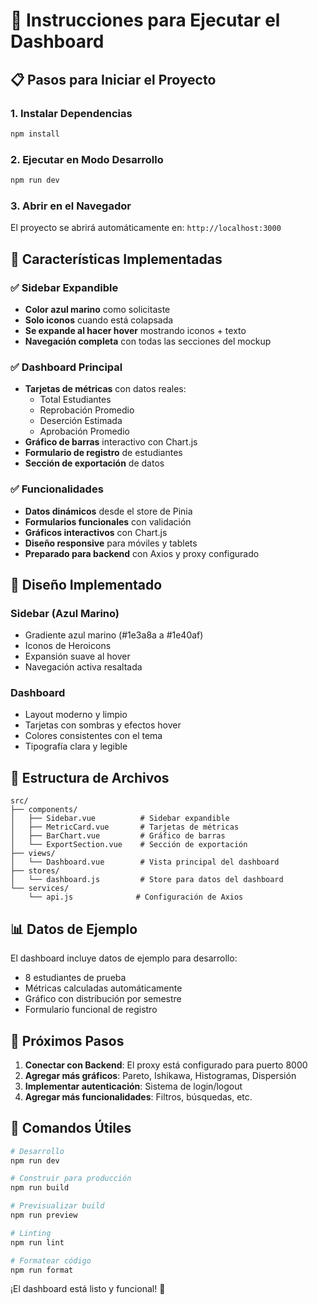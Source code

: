 # 🚀 Instrucciones para Ejecutar el Dashboard

## 📋 Pasos para Iniciar el Proyecto

### 1. **Instalar Dependencias**
```bash
npm install
```

### 2. **Ejecutar en Modo Desarrollo**
```bash
npm run dev
```

### 3. **Abrir en el Navegador**
El proyecto se abrirá automáticamente en: `http://localhost:3000`

## 🎯 Características Implementadas

### ✅ **Sidebar Expandible**
- **Color azul marino** como solicitaste
- **Solo iconos** cuando está colapsada
- **Se expande al hacer hover** mostrando iconos + texto
- **Navegación completa** con todas las secciones del mockup

### ✅ **Dashboard Principal**
- **Tarjetas de métricas** con datos reales:
  - Total Estudiantes
  - Reprobación Promedio
  - Deserción Estimada
  - Aprobación Promedio
- **Gráfico de barras** interactivo con Chart.js
- **Formulario de registro** de estudiantes
- **Sección de exportación** de datos

### ✅ **Funcionalidades**
- **Datos dinámicos** desde el store de Pinia
- **Formularios funcionales** con validación
- **Gráficos interactivos** con Chart.js
- **Diseño responsive** para móviles y tablets
- **Preparado para backend** con Axios y proxy configurado

## 🎨 Diseño Implementado

### **Sidebar (Azul Marino)**
- Gradiente azul marino (#1e3a8a a #1e40af)
- Iconos de Heroicons
- Expansión suave al hover
- Navegación activa resaltada

### **Dashboard**
- Layout moderno y limpio
- Tarjetas con sombras y efectos hover
- Colores consistentes con el tema
- Tipografía clara y legible

## 🔧 Estructura de Archivos

```
src/
├── components/
│   ├── Sidebar.vue          # Sidebar expandible
│   ├── MetricCard.vue       # Tarjetas de métricas
│   ├── BarChart.vue         # Gráfico de barras
│   └── ExportSection.vue    # Sección de exportación
├── views/
│   └── Dashboard.vue        # Vista principal del dashboard
├── stores/
│   └── dashboard.js         # Store para datos del dashboard
└── services/
    └── api.js              # Configuración de Axios
```

## 📊 Datos de Ejemplo

El dashboard incluye datos de ejemplo para desarrollo:
- 8 estudiantes de prueba
- Métricas calculadas automáticamente
- Gráfico con distribución por semestre
- Formulario funcional de registro

## 🚀 Próximos Pasos

1. **Conectar con Backend**: El proxy está configurado para puerto 8000
2. **Agregar más gráficos**: Pareto, Ishikawa, Histogramas, Dispersión
3. **Implementar autenticación**: Sistema de login/logout
4. **Agregar más funcionalidades**: Filtros, búsquedas, etc.

## 🎯 Comandos Útiles

```bash
# Desarrollo
npm run dev

# Construir para producción
npm run build

# Previsualizar build
npm run preview

# Linting
npm run lint

# Formatear código
npm run format
```

¡El dashboard está listo y funcional! 🎉
